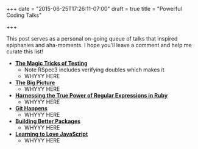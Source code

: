 +++
date = "2015-06-25T17:26:11-07:00"
draft = true
title = "Powerful Coding Talks"

+++

This post serves as a personal on-going queue of talks that inspired epiphanies and aha-moments. I hope you'll leave a comment and help me curate this list!

- [**The Magic Tricks of Testing**](https://www.youtube.com/watch?v=URSWYvyc42M&list=PLAkcv_ShBZL9bLqH94YgzjWB4L5Un959G&index=43)
  - Note RSpec3 includes verifying doubles which makes it  
  - WHYYY HERE 
- [**The Big Picture**](https://www.youtube.com/watch?v=VyuMWYzl9gM)
  - WHYYY HERE 
- [**Harnessing the True Power of Regular Expressions in Ruby**](https://www.youtube.com/watch?v=JfwS4ibJFDw)
  - WHYYY HERE 
- [**Git Happens**](https://www.youtube.com/watch?v=Dv8I_kfrFWw&index=12&list=PLAkcv_ShBZL9bLqH94YgzjWB4L5Un959G)
  - WHYYY HERE 
- [**Building Better Packages**](https://www.youtube.com/watch?v=cYgm2JJblCE&index=16&list=PLAkcv_ShBZL9bLqH94YgzjWB4L5Un959G)
  - WHYYY HERE 
- [**Learning to Love JavaScript**](https://www.youtube.com/watch?v=seX7jYI96GE&index=26&list=PLAkcv_ShBZL9bLqH94YgzjWB4L5Un959G)
  - WHYYY HERE 
